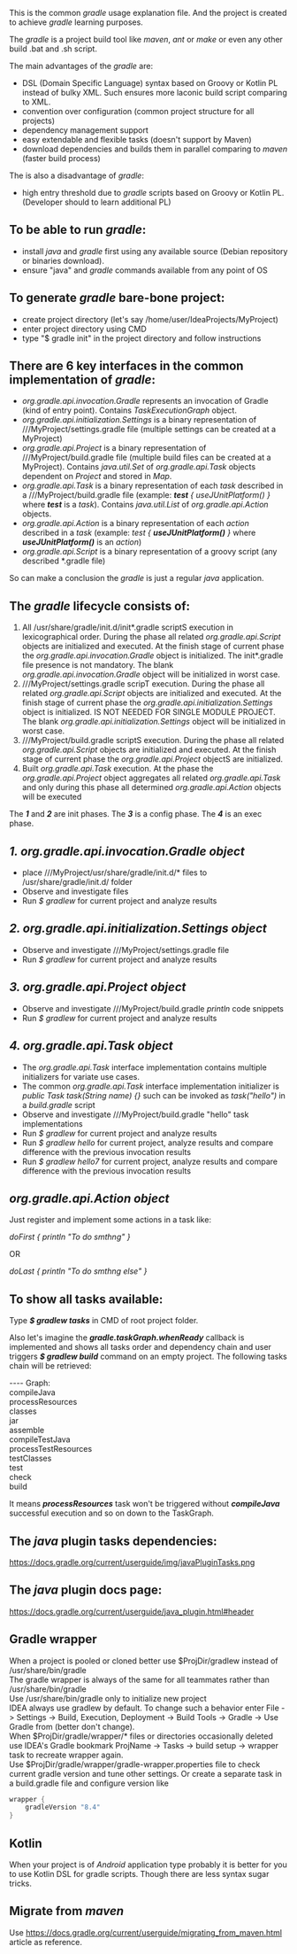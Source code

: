This is the common *gradle* usage explanation file. And the project is created to achieve *gradle* learning purposes.

The *gradle* is a project build tool like *maven*, *ant* or *make* or even any other build .bat and .sh script.

The main advantages of the *gradle* are:
- DSL (Domain Specific Language) syntax based on Groovy or Kotlin PL instead of bulky XML. Such ensures more laconic build script comparing to XML.
- convention over configuration (common project structure for all projects)
- dependency management support
- easy extendable and flexible tasks (doesn't support by Maven)
- download dependencies and builds them in parallel comparing to *maven* (faster build process)

The is also a disadvantage of *gradle*:
- high entry threshold due to *gradle* scripts based on Groovy or Kotlin PL. (Developer should to learn additional PL)

To be able to run *gradle*:
---
- install *java* and *gradle* first using any available source (Debian repository or binaries download).
- ensure "java" and *gradle* commands available from any point of OS

To generate *gradle* bare-bone project:
---
- create project directory (let's say /home/user/IdeaProjects/MyProject)
- enter project directory using CMD
- type "$ gradle init" in the project directory and follow instructions

There are 6 key interfaces in the common implementation of *gradle*:
---
- *org.gradle.api.invocation.Gradle* represents an invocation of Gradle (kind of entry point). Contains *TaskExecutionGraph* object.
- *org.gradle.api.initialization.Settings* is a binary representation of ///MyProject/settings.gradle file (multiple settings can be created at a MyProject)
- *org.gradle.api.Project* is a binary representation of ///MyProject/build.gradle file (multiple build files can be created at a MyProject). Contains *java.util.Set* of *org.gradle.api.Task* objects dependent on *Project* and stored in *Map*.
- *org.gradle.api.Task* is a binary representation of each *task* described in a ///MyProject/build.gradle file (example: ***test** { useJUnitPlatform() }* where ***test*** is a *task*). Contains *java.util.List* of *org.gradle.api.Action* objects.
- *org.gradle.api.Action* is a binary representation of each *action* described in a *task* (example: *test { **useJUnitPlatform()** }* where ***useJUnitPlatform()*** is an *action*)
- *org.gradle.api.Script* is a binary representation of a groovy script (any described *.gradle file)

So can make a conclusion the *gradle* is just a regular *java* application.

The *gradle* lifecycle consists of:
---
1. All /usr/share/gradle/init.d/init*.gradle scriptS execution in lexicographical order. During the phase all related *org.gradle.api.Script* objects are initialized and executed. At the finish stage of current phase the *org.gradle.api.invocation.Gradle* object is initialized. The init*.gradle file presence is not mandatory. The blank *org.gradle.api.invocation.Gradle* object will be initialized in worst case.
2. ///MyProject/settings.gradle scripT execution. During the phase all related *org.gradle.api.Script* objects are initialized and executed. At the finish stage of current phase the *org.gradle.api.initialization.Settings* object is initialized. IS NOT NEEDED FOR SINGLE MODULE PROJECT. The blank *org.gradle.api.initialization.Settings* object will be initialized in worst case.
3. ///MyProject/build.gradle scriptS execution. During the phase all related *org.gradle.api.Script* objects are initialized and executed. At the finish stage of current phase the *org.gradle.api.Project* objectS are initialized.
4. Built *org.gradle.api.Task* execution. At the phase the *org.gradle.api.Project* object aggregates all related *org.gradle.api.Task* and only during this phase all determined *org.gradle.api.Action* objects will be executed

The ***1*** and ***2*** are init phases. The ***3*** is a config phase. The ***4*** is an exec phase.

*1. *org.gradle.api.invocation.Gradle* object*
---
- place ///MyProject/usr/share/gradle/init.d/* files to /usr/share/gradle/init.d/ folder
- Observe and investigate files
- Run *$ gradlew* for current project and analyze results

*2. *org.gradle.api.initialization.Settings* object*
---
- Observe and investigate ///MyProject/settings.gradle file
- Run *$ gradlew* for current project and analyze results

*3. *org.gradle.api.Project* object*
---
- Observe and investigate ///MyProject/build.gradle *println* code snippets
- Run *$ gradlew* for current project and analyze results

*4. *org.gradle.api.Task* object*
---
- The *org.gradle.api.Task* interface implementation contains multiple initializers for variate use cases.
- The common *org.gradle.api.Task* interface implementation initializer is *public Task task(String name) {}* such can be invoked as *task("hello")* in a *build.gradle* script
- Observe and investigate ///MyProject/build.gradle "hello" task implementations
- Run *$ gradlew* for current project and analyze results
- Run *$ gradlew hello* for current project, analyze results and compare difference with the previous invocation results
- Run *$ gradlew hello7* for current project, analyze results and compare difference with the previous invocation results

**org.gradle.api.Action* object*
---
Just register and implement some actions in a task like:

*doFirst { println "To do smthng" }*

OR

*doLast { println "To do smthng else" }*

To show all tasks available:
---
Type ***$ gradlew tasks*** in CMD of root project folder.

Also let's imagine the ***gradle.taskGraph.whenReady*** callback is implemented and shows all tasks order and dependency chain and user triggers ***$ gradlew build*** command on an empty project. The following tasks chain will be retrieved:

---- Graph:<br />
compileJava<br />
processResources<br />
classes<br />
jar<br />
assemble<br />
compileTestJava<br />
processTestResources<br />
testClasses<br />
test<br />
check<br />
build<br />

It means ***processResources*** task won't be triggered without ***compileJava*** successful execution and so on down to the TaskGraph.

The ***java*** plugin tasks dependencies:
---
https://docs.gradle.org/current/userguide/img/javaPluginTasks.png

The ***java*** plugin docs page:
---
https://docs.gradle.org/current/userguide/java_plugin.html#header

Gradle wrapper
---
When a project is pooled or cloned better use $ProjDir/gradlew instead of /usr/share/bin/gradle</br>
The gradle wrapper is always of the same for all teammates rather than /usr/share/bin/gradle</br>
Use /usr/share/bin/gradle only to initialize new project</br>
IDEA always use gradlew by default. To change such a behavior enter File -> Settings -> Build, Execution, Deployment -> Build Tools -> Gradle -> Use Gradle from (better don't change).</br>
When $ProjDir/gradle/wrapper/* files or directories occasionally deleted use IDEA's Gradle bookmark ProjName -> Tasks -> build setup -> wrapper task to recreate wrapper again.</br>
Use $ProjDir/gradle/wrapper/gradle-wrapper.properties file to check current gradle version and tune other settings. Or create a separate task in a build.gradle file and configure version like
```gradle
wrapper {
    gradleVersion "8.4"
}
```

Kotlin
---
When your project is of *Android* application type probably it is better for you to use Kotlin DSL for gradle scripts. Though there are less syntax sugar tricks.

Migrate from *maven*
---
Use https://docs.gradle.org/current/userguide/migrating_from_maven.html article as reference.